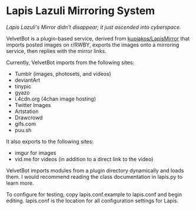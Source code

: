 # Lapis Lazuli Mirroring System
_Lapis Lazuli's Mirror didn't disappear; it just ascended into cyberspace._

VelvetBot is a plugin-based service, derived from [kupiakos/LapisMirror](https://github.com/kupiakos/LapisMirror) that imports posted images on r/RWBY,
exports the images onto a mirroring service, then replies with the mirror links.

Currently, VelvetBot imports from the following sites:
* Tumblr (images, photosets, and videos)
* deviantArt
* tinypic
* gyazo
* i.4cdn.org (4chan image hosting)
* Twitter Images
* Artstation
* Drawcrowd
* gifs.com
* puu.sh

It also exports to the following sites:
* imgur for images
* vid.me for videos (in addition to a direct link to the video)

VelvetBot imports modules from a plugin directory dynamically and loads them.
I would recommend reading the class documentation in lapis.py to learn more.

To configure for testing, copy lapis.conf.example to lapis.conf and begin editing.
lapis.conf is the location for all configuration settings for Lapis.
